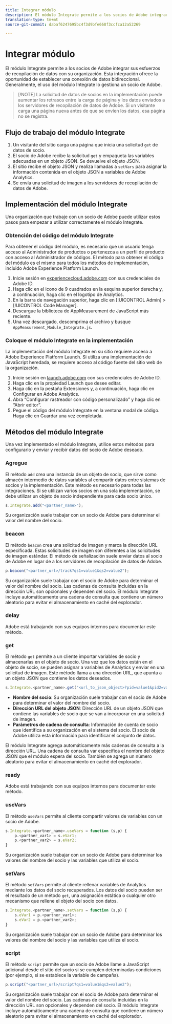 ```yaml
---
title: Integrar módulo
description: El módulo Integrate permite a los socios de Adobe integrar sus esfuerzos de recopilación de datos con su organización.
translation-type: tm+mt
source-git-commit: dabaf6247695bc4f3d9bfe668f3ccfca12a52269

---
```



# Integrar módulo

El módulo Integrate permite a los socios de Adobe integrar sus esfuerzos de recopilación de datos con su organización. Esta integración ofrece la oportunidad de establecer una conexión de datos bidireccional. Generalmente, el uso del módulo Integrate lo gestiona un socio de Adobe.

>[!NOTE] La solicitud de datos de socios en la implementación puede aumentar los retrasos entre la carga de página y los datos enviados a los servidores de recopilación de datos de Adobe. Si un visitante carga una página nueva antes de que se envíen los datos, esa página no se registra.

## Flujo de trabajo del módulo Integrate

1. Un visitante del sitio carga una página que inicia una solicitud `get` de datos de socio.
2. El socio de Adobe recibe la solicitud `get` y empaqueta las variables adecuadas en un objeto JSON. Se devuelve el objeto JSON.
3. El sitio recibe el objeto JSON y realiza llamadas a `setVars` para asignar la información contenida en el objeto JSON a variables de Adobe Analytics.
4. Se envía una solicitud de imagen a los servidores de recopilación de datos de Adobe.

## Implementación del módulo Integrate

Una organización que trabaje con un socio de Adobe puede utilizar estos pasos para empezar a utilizar correctamente el módulo Integrate.

### Obtención del código del módulo Integrate

Para obtener el código del módulo, es necesario que un usuario tenga acceso al Administrador de productos o pertenezca a un perfil de producto con acceso al Administrador de códigos. El método para obtener el código del módulo es el mismo para todos los métodos de implementación, incluido Adobe Experience Platform Launch.

1. Inicie sesión en [experiencecloud.adobe.com](https://experiencecloud.adobe.com) con sus credenciales de Adobe ID.
1. Haga clic en el icono de 9 cuadrados en la esquina superior derecha y, a continuación, haga clic en el logotipo de Analytics.
1. En la barra de navegación superior, haga clic en [!UICONTROL Admin] > [!UICONTROL Code Manager].
1. Descargue la biblioteca de AppMeasurement de JavaScript más reciente.
1. Una vez descargado, descomprima el archivo y busque `AppMeasurement_Module_Integrate.js`.

### Coloque el módulo Integrate en la implementación

La implementación del módulo Integrate en su sitio requiere acceso a Adobe Experience Platform Launch. Si utiliza una implementación de JavaScript heredada, se requiere acceso al código fuente del sitio web de la organización.

1. Inicie sesión en [launch.adobe.com](https://launch.adobe.com) con sus credenciales de Adobe ID.
2. Haga clic en la propiedad Launch que desee editar.
3. Haga clic en la pestaña Extensiones y, a continuación, haga clic en Configurar en Adobe Analytics.
4. Abra “Configurar rastreador con código personalizado” y haga clic en “Abrir editor”.
5. Pegue el código del módulo Integrate en la ventana modal de código. Haga clic en Guardar una vez completada.

## Métodos del módulo Integrate

Una vez implementado el módulo Integrate, utilice estos métodos para configurarlo y enviar y recibir datos del socio de Adobe deseado.

### Agregue

El método `add` crea una instancia de un objeto de socio, que sirve como almacén intermedio de datos variables al compartir datos entre sistemas de socios y la implementación. Este método es necesario para todas las integraciones. Si se utilizan varios socios en una sola implementación, se debe utilizar un objeto de socio independiente para cada socio único.

```JavaScript
s.Integrate.add("<partner_name>");
```

Su organización suele trabajar con un socio de Adobe para determinar el valor del nombre del socio.

### beacon

El método `beacon` crea una solicitud de imagen y marca la dirección URL especificada. Estas solicitudes de imagen son diferentes a las solicitudes de imagen estándar. El método de señalización suele enviar datos al socio de Adobe en lugar de a los servidores de recopilación de datos de Adobe.

```JavaScript
p.beacon("<partner_url>/track?qs1=value1&qs2=value2");
```

Su organización suele trabajar con el socio de Adobe para determinar el valor del nombre del socio. Las cadenas de consulta incluidas en la dirección URL son opcionales y dependen del socio. El módulo Integrate incluye automáticamente una cadena de consulta que contiene un número aleatorio para evitar el almacenamiento en caché del explorador.

### delay

Adobe está trabajando con sus equipos internos para documentar este método.

### get

El método `get` permite a un cliente importar variables de socio y almacenarlas en el objeto de socio. Una vez que los datos están en el objeto de socio, se pueden asignar a variables de Analytics y enviar en una solicitud de imagen. Este método llama a una dirección URL, que apunta a un objeto JSON que contiene los datos deseados.

```JavaScript
s.Integrate.<partner_name>.get("<url_to_json_object>?pid=value1&pid2=value2");
```

* **Nombre del socio**: Su organización suele trabajar con el socio de Adobe para determinar el valor del nombre del socio.
* **Dirección URL del objeto JSON**: Dirección URL de un objeto JSON que contiene las variables de socio que se van a incorporar en una solicitud de imagen.
* **Parámetros de cadena de consulta**: Información de cuenta de socio que identifica a su organización en el sistema del socio. El socio de Adobe utiliza esta información para identificar el conjunto de datos.

El módulo Integrate agrega automáticamente más cadenas de consulta a la dirección URL. Una cadena de consulta var especifica el nombre del objeto JSON que el módulo espera del socio. También se agrega un número aleatorio para evitar el almacenamiento en caché del explorador.

### ready

Adobe está trabajando con sus equipos internos para documentar este método.

### useVars

El método `useVars` permite al cliente compartir valores de variables con un socio de Adobe.

```JavaScript
s.Integrate.<partner_name>.useVars = function (s,p) {
    p.<partner_var1> = s.eVar1;
    p.<partner_var2> = s.eVar2;
}
```

Su organización suele trabajar con un socio de Adobe para determinar los valores del nombre del socio y las variables que utiliza el socio.

### setVars

El método `setVars` permite al cliente rellenar variables de Analytics mediante los datos del socio recuperados. Los datos del socio pueden ser el resultado de un método `get`, una asignación estática o cualquier otro mecanismo que rellene el objeto del socio con datos.

```JavaScript
s.Integrate.<partner_name>.setVars = function (s,p) {
    s.eVar1 = p.<partner_var1>;
    s.eVar2 = p.<partner_var2>;
}
```

Su organización suele trabajar con un socio de Adobe para determinar los valores del nombre del socio y las variables que utiliza el socio.

### script

El método `script` permite que un socio de Adobe llame a JavaScript adicional desde el sitio del socio si se cumplen determinadas condiciones (por ejemplo, si se establece la variable de campaña).

```JavaScript
p.script("<partner_url>/script?qs1=value1&qs2=value2");
```

Su organización suele trabajar con el socio de Adobe para determinar el valor del nombre del socio. Las cadenas de consulta incluidas en la dirección URL son opcionales y dependen del socio. El módulo Integrate incluye automáticamente una cadena de consulta que contiene un número aleatorio para evitar el almacenamiento en caché del explorador.
